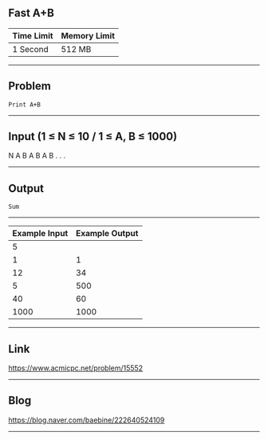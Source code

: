 ## **Fast A+B**

| Time Limit | Memory Limit |
| --- | --- |
| 1 Second | 512 MB |

___

## Problem
```
Print A+B
```

___

## Input (1 ≤ N ≤ 10 / 1 ≤ A, B ≤ 1000)
N
A B
A B
A B
. . .

___

## Output
```
Sum
```

___

| Example Input | Example Output |
| --- | --- |
| 5 |  |
| 1 | 1 |
| 12 | 34 |
| 5 | 500 |
| 40 | 60 |
| 1000 | 1000 |

___

## Link
https://www.acmicpc.net/problem/15552

___

## Blog
https://blog.naver.com/baebine/222640524109

___
